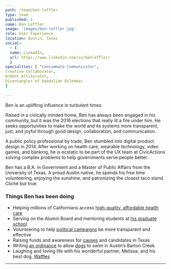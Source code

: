 ```yaml
---
path: /team/ben-leffler
type: team
published: 1
name: Ben Leffler
image: 'images/ben-leffler.jpg'
role: User Experience
location: Austin, Texas
social: 
  - {
  name: LinkedIn,
  url: https://www.linkedin.com/in/benleffler/
  }
specialties: [ "Consummate Communicator",
Creative Collaborator,
Ardent Alliterator,
Disentangler of Daedalian Dilemmas
]
  
---
```


Ben is an uplifting influence in turbulent times.

Raised in a civically minded home, Ben has always been engaged in his community, but it was the 2016 elections that really lit a fire under him. He seeks opportunities to make the world and its systems more transparent, just, and joyful through good design, collaboration, and communication. 

A public policy professional by trade, Ben stumbled into digital product design in 2014. After working on health care, wearable technology, video games, and banking, he is ecstatic to be part of the UX team at CivicActions solving complex problems to help governments serve people better. 

Ben has a B.A. in Government and a Master of Public Affairs from the University of Texas. A proud Austin native, he spends his free time volunteering, enjoying the sunshine, and patronizing the closest taco stand. Cliché but true.




### Things Ben has been doing
* Helping millions of Californians access [high-quality, affordable health care](https://apply.coveredca.com/lw-shopandcompare/)
* Serving on the Alumni Board and mentoring students at [his graduate school](https://lbj.utexas.edu/)
* Volunteering to help [political campaigns](https://www.techforcampaigns.org/) be more transparent and effective
* Raising funds and awareness for [causes](https://www.texasdemocrats.org/blog/texas-democrats-path-to-victory/) and candidates in Texas
* Writing [an ordinance](https://www.austintexas.gov/edims/document.cfm?id=223864) to allow [dogs](https://www.instagram.com/p/B30RH45lLni/) to swim in Austin’s Barton Creek
* Laughing and loving life with his wonderful partner, Melissa, and his best dog, [Waffles](https://www.instagram.com/wafflestexasranger/)

-------------------------------
